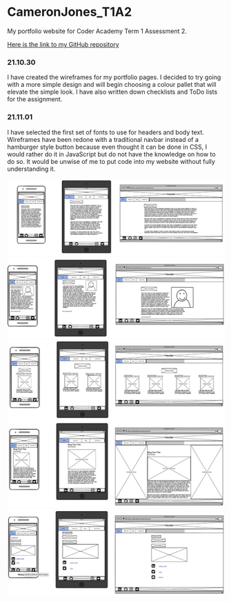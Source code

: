 # CameronJones_T1A2
My portfolio website for Coder Academy Term 1 Assessment 2.

[Here is the link to my GitHub repository](https://github.com/iamcrjones/CameronJones_T1A2)


### 21.10.30
I have created the wireframes for my portfolio pages. I decided to try going with a more simple design and will begin choosing a colour pallet that will elevate the simple look.
I have also written down checklists and ToDo lists for the assignment.
### 21.11.01
I have selected the first set of fonts to use for headers and body text.
Wireframes have been redone with a traditional navbar instead of a hamburger style button because even thought it can be done in CSS, I would rather do it in JavaScript but do not have the knowledge on how to do so. It would be unwise of me to put code into my website without fully understanding it.

![Home page](/docs/Wireframes/wireframe-home.png)
![About page](/docs/Wireframes/wireframe-about.png)
![Blog Posts page](/docs/Wireframes/wireframe-blogList.png)
![Blog Article page](/docs/Wireframes/wireframe-blogArticle.png)
![Contact page](/docs/Wireframes/wireframe-contact.png)




